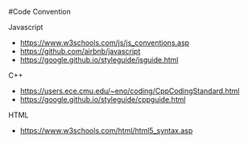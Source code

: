 #Code Convention

Javascript

- https://www.w3schools.com/js/js_conventions.asp
- https://github.com/airbnb/javascript
- https://google.github.io/styleguide/jsguide.html

C++

- https://users.ece.cmu.edu/~eno/coding/CppCodingStandard.html
- https://google.github.io/styleguide/cppguide.html

HTML
- https://www.w3schools.com/html/html5_syntax.asp
